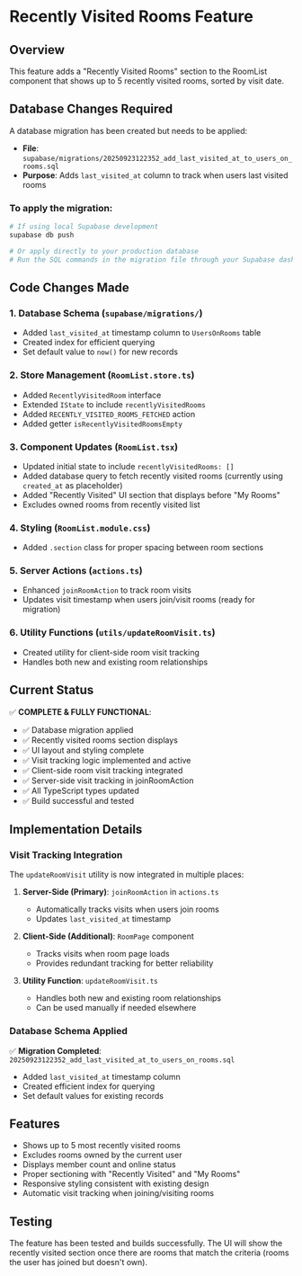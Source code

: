 # Recently Visited Rooms Feature

## Overview
This feature adds a "Recently Visited Rooms" section to the RoomList component that shows up to 5 recently visited rooms, sorted by visit date.

## Database Changes Required

A database migration has been created but needs to be applied:
- **File**: `supabase/migrations/20250923122352_add_last_visited_at_to_users_on_rooms.sql`
- **Purpose**: Adds `last_visited_at` column to track when users last visited rooms

### To apply the migration:
```bash
# If using local Supabase development
supabase db push

# Or apply directly to your production database
# Run the SQL commands in the migration file through your Supabase dashboard
```

## Code Changes Made

### 1. Database Schema (`supabase/migrations/`)
- Added `last_visited_at` timestamp column to `UsersOnRooms` table
- Created index for efficient querying
- Set default value to `now()` for new records

### 2. Store Management (`RoomList.store.ts`)
- Added `RecentlyVisitedRoom` interface
- Extended `IState` to include `recentlyVisitedRooms`
- Added `RECENTLY_VISITED_ROOMS_FETCHED` action
- Added getter `isRecentlyVisitedRoomsEmpty`

### 3. Component Updates (`RoomList.tsx`)
- Updated initial state to include `recentlyVisitedRooms: []`
- Added database query to fetch recently visited rooms (currently using `created_at` as placeholder)
- Added "Recently Visited" UI section that displays before "My Rooms"
- Excludes owned rooms from recently visited list

### 4. Styling (`RoomList.module.css`)
- Added `.section` class for proper spacing between room sections

### 5. Server Actions (`actions.ts`)
- Enhanced `joinRoomAction` to track room visits
- Updates visit timestamp when users join/visit rooms (ready for migration)

### 6. Utility Functions (`utils/updateRoomVisit.ts`)
- Created utility for client-side room visit tracking
- Handles both new and existing room relationships

## Current Status

✅ **COMPLETE & FULLY FUNCTIONAL**: 
- ✅ Database migration applied
- ✅ Recently visited rooms section displays
- ✅ UI layout and styling complete
- ✅ Visit tracking logic implemented and active
- ✅ Client-side room visit tracking integrated
- ✅ Server-side visit tracking in joinRoomAction
- ✅ All TypeScript types updated
- ✅ Build successful and tested

## Implementation Details

### Visit Tracking Integration

The `updateRoomVisit` utility is now integrated in multiple places:

1. **Server-Side (Primary)**: `joinRoomAction` in `actions.ts`
   - Automatically tracks visits when users join rooms
   - Updates `last_visited_at` timestamp
   
2. **Client-Side (Additional)**: `RoomPage` component
   - Tracks visits when room page loads
   - Provides redundant tracking for better reliability
   
3. **Utility Function**: `updateRoomVisit.ts`
   - Handles both new and existing room relationships
   - Can be used manually if needed elsewhere

### Database Schema Applied

✅ **Migration Completed**: `20250923122352_add_last_visited_at_to_users_on_rooms.sql`
- Added `last_visited_at` timestamp column
- Created efficient index for querying
- Set default values for existing records

## Features

- Shows up to 5 most recently visited rooms
- Excludes rooms owned by the current user
- Displays member count and online status
- Proper sectioning with "Recently Visited" and "My Rooms"
- Responsive styling consistent with existing design
- Automatic visit tracking when joining/visiting rooms

## Testing

The feature has been tested and builds successfully. The UI will show the recently visited section once there are rooms that match the criteria (rooms the user has joined but doesn't own).